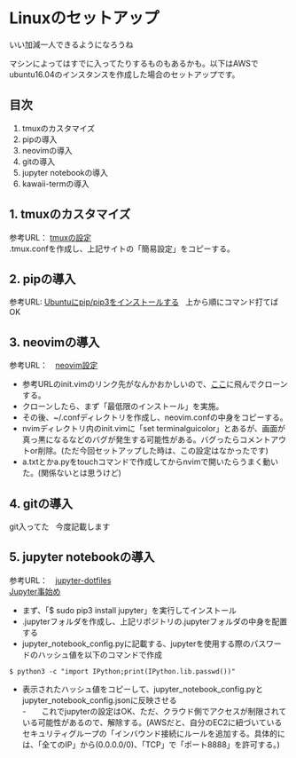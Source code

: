 # Linuxのセットアップ  
いい加減一人できるようになろうね  

マシンによってはすでに入ってたりするものもあるかも。以下はAWSでubuntu16.04のインスタンスを作成した場合のセットアップです。  

## 目次  
1. tmuxのカスタマイズ  
2. pipの導入  
3. neovimの導入  
4. gitの導入  
5. jupyter notebookの導入  
6. kawaii-termの導入  

## 1. tmuxのカスタマイズ  
参考URL： [tmuxの設定](https://gink03.github.io/tmux/)  
.tmux.confを作成し、上記サイトの「簡易設定」をコピーする。  

## 2. pipの導入  
参考URL: [Ubuntuにpip/pip3をインストールする](http://pcl.solima.net/pyblog/archives/57)  
上から順にコマンド打てばOK  

## 3. neovimの導入  
参考URL：　[neovim設定](https://gink03.github.io/neovim/)  
- 参考URLのinit.vimのリンク先がなんかおかしいので、[ここ](https://bitbucket.org/nardtree/neovim.conf)に飛んでクローンする。  
- クローンしたら、まず「最低限のインストール」を実施。  
- その後、~/.confディレクトリを作成し、neovim.confの中身をコピーする。  
- nvimディレクトリ内のinit.vimに「set terminalguicolor」とあるが、画面が真っ黒になるなどのバグが発生する可能性がある。バグったらコメントアウトor削除。(ただ今回セットアップした時は、この設定はなかったです)  
- a.txtとかa.pyをtouchコマンドで作成してからnvimで開いたらうまく動いた。(関係ないとは思うけど)  

## 4. gitの導入  
git入ってた  
今度記載します  

## 5. jupyter notebookの導入  
参考URL：　[jupyter-dotfiles](https://github.com/GINK03/jupyter-dotfiles)  
[Jupyter事始め](https://qiita.com/taka4sato/items/2c3397ff34c440044978)  

- まず、「$ sudo pip3 install jupyter」を実行してインストール  
- .jupyterフォルダを作成し、上記リポジトリの.jupyterフォルダの中身を配置する  
- jupyter_notebook_config.pyに記載する、jupyterを使用する際のパスワードのハッシュ値を以下のコマンドで作成  
```
$ python3 -c "import IPython;print(IPython.lib.passwd())"
```
- 表示されたハッシュ値をコピーして、jupyter_notebook_config.pyとjupyter_notebook_config.jsonに反映させる  
-　　これでjupyterの設定はOK、ただ、クラウド側でアクセスが制限されている可能性があるので、解除する。(AWSだと、自分のEC2に紐づいているセキュリティグループの「インバウンド接続にルールを追加する。具体的には、「全てのIP」から(0.0.0.0/0)、「TCP」で「ポート8888」を許可する。)  
